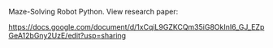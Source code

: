 Maze-Solving Robot Python.
View research paper:

https://docs.google.com/document/d/1xCqiL9GZKCQm35iG8OkInI6_GJ_EZpGeA12bGny2UzE/edit?usp=sharing

